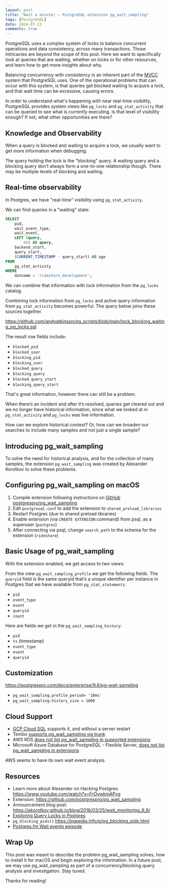 ```yaml
---
layout: post
title: "Wait a minute! — PostgreSQL extension pg_wait_sampling"
tags: [PostgreSQL]
date: 2024-07-23
comments: true
---
```


PostgreSQL uses a complex system of locks to balance concurrent operations and data consistency, across many transactions. Those intricacies are beyond the scope of this post. Here we want to specifically look at queries that are waiting, whether on locks or for other resources, and learn how to get more insights about why.

Balancing concurrency with consistency is an inherent part of the [MVCC](https://www.postgresql.org/docs/current/mvcc.html) system that PostgreSQL uses. One of the operational problems that can occur with this system, is that queries get blocked waiting to acquire a lock, and that wait time can be excessive, causing errors.

In order to understand what's happening with near real-time visibility, PostgreSQL provides system views like `pg_locks` and `pg_stat_activity` that can be queried to see what is currently executing. Is that level of visibility enough? If not, what other opportunities are there?

## Knowledge and Observability
When a query is blocked and waiting to acquire a lock, we usually want to get more information when debugging.

The query holding the lock is the "blocking" query. A waiting query and a blocking query don’t always form a one-to-one relationship though. There may be multiple levels of blocking and waiting.

## Real-time observability
In Postgres, we have "real-time" visibility using `pg_stat_activity`.

We can find queries in a "waiting" state:

```sql
SELECT
    pid,
    wait_event_type,
    wait_event,
    LEFT (query,
        60) AS query,
    backend_start,
    query_start,
    (CURRENT_TIMESTAMP - query_start) AS ago
FROM
    pg_stat_activity
WHERE
    datname = 'rideshare_development';
```

We can combine that information with lock information from the `pg_locks` catalog.

Combining lock information from `pg_locks` and active query information from `pg_stat_activity` becomes powerful. The query below joins these sources together.

<https://github.com/andyatkinson/pg_scripts/blob/main/lock_blocking_waiting_pg_locks.sql>

The result row fields include:
- `blocked_pid`
- `blocked_user`
- `blocking_pid`
- `blocking_user`
- `blocked_query`
- `blocking_query`
- `blocked_query_start`
- `blocking_query_start`

That's great information, however there can still be a problem.

When there’s an incident and after it’s resolved, queries get cleared out and we no longer have historical information, since what we looked at in `pg_stat_activity` and `pg_locks` was live information.

How can we explore historical context? Or, how can we broaden our searches to include many samples and not just a single sample?

## Introducing pg_wait_sampling
To solve the need for historical analysis, and for the collection of many samples, the extension `pg_wait_sampling` was created by Alexander Korotkov to solve these problems.


## Configuring pg_wait_sampling on macOS
1. Compile extension following instructions on [GitHub postgrespro/pg_wait_sampling](https://github.com/postgrespro/pg_wait_sampling)
1. Edit `postgresql.conf` to add the extension to `shared_preload_libraries`
1. Restart Postgres (due to shared preload libraries)
1. Enable extension (via `CREATE EXTENSION` command) from psql, as a superuser (`postgres`)
1. After connecting via psql, change `search_path` to the schema for the extension (`rideshare`)


## Basic Usage of pg_wait_sampling
With the extension enabled, we get access to two views:

From the view `pg_wait_sampling_profile` we get the following fields. The `queryid` field is the same queryid that’s a unique identifier per instance in Postgres that we have available from `pg_stat_statements`.

- `pid`
- `event_type`
- `event`
- `queryid`
- `count`

Here are fields we get in the `pg_wait_sampling_history`:
- `pid`
- `ts` (timestamp)
- `event_type`
- `event`
- `queryid`


## Customization
<https://postgrespro.com/docs/enterprise/9.6/pg-wait-sampling>
- `pg_wait_sampling.profile_period= '10ms'`
- `pg_wait_sampling.history_size = 1000`


## Cloud Support
- [GCP Cloud SQL](https://cloud.google.com/sql/docs/postgres/extensions) supports it, and without a server restart
- Tembo [supports pg_wait_sampling via trunk](https://pgt.dev/extensions/pg_wait_sampling)
- AWS RDS [does not list pg_wait_sampling in supported extensions](https://docs.aws.amazon.com/AmazonRDS/latest/PostgreSQLReleaseNotes/postgresql-extensions.html#postgresql-extensions-15x)
- Microsoft Azure Database for PostgreSQL - Flexible Server, [does not list pg_wait_sampling in extensions](https://learn.microsoft.com/en-us/azure/postgresql/flexible-server/concepts-extensions)

AWS seems to have its own wait event analysis.

## Resources
- Learn more about Alexander on Hacking Postgres: <https://www.youtube.com/watch?v=FrOvwkmAPvg>
- Extension: <https://github.com/postgrespro/pg_wait_sampling>
- Announcement blog post: <https://akorotkov.github.io/blog/2016/03/25/wait_monitoring_9_6/>
- [Exploring Query Locks in Postgres](https://big-elephants.com/2013-09/exploring-query-locks-in-postgres/)
- `pg_blocking_pids()` <https://pgpedia.info/p/pg_blocking_pids.html>
- [Postgres.fm Wait events episode](https://postgres.fm/episodes/wait-events)

## Wrap Up
This post was meant to describe the problem pg_wait_sampling solves, how to install it for macOS and begin exploring the information. In a future post, we may use pg_wait_sampling as part of a concurrency/blocking query analysis and investigation. Stay tuned.

Thanks for reading!
